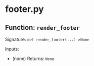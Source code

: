# footer.py

## Function: `render_footer`

Signature: `def render_footer(...)->None`

Inputs:
- (none)
Returns: `None`
